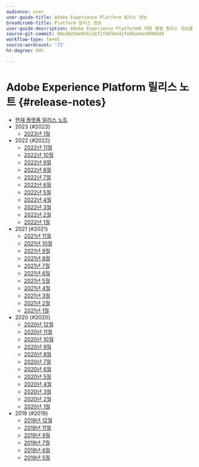 ```yaml
---
audience: user
user-guide-title: Adobe Experience Platform 릴리스 정보
breadcrumb-title: Platform 릴리스 정보
user-guide-description: Adobe Experience Platform에 대한 월별 릴리스 정보를 살펴보십시오.
source-git-commit: 08ed02bde056c2bf2f0d3b442fe86a44e4090dd8
workflow-type: tm+mt
source-wordcount: '71'
ht-degree: 94%

---
```



# Adobe Experience Platform 릴리스 노트 {#release-notes}

* [현재 플랫폼 릴리스 노트](latest/latest.md)
* 2023 {#2023}
   * [2023년 1월](2023/january-2023.md)
* 2022 {#2022}
   * [2022년 11월](2022/november-2022.md)
   * [2022년 10월](2022/october-2022.md)
   * [2022년 9월](2022/september-2022.md)
   * [2022년 8월](2022/august-2022.md)
   * [2022년 7월](2022/july-2022.md)
   * [2022년 6월](2022/june-2022.md)
   * [2022년 5월](2022/may-2022.md)
   * [2022년 4월](2022/april-2022.md)
   * [2022년 3월](2022/march-2022.md)
   * [2022년 2월](2022/february-2022.md)
   * [2022년 1월](2022/january-2022.md)
* 2021 {#2021}
   * [2021년 11월](2021/november-2021.md)
   * [2021년 10월](2021/october-2021.md)
   * [2021년 9월](2021/september-2021.md)
   * [2021년 8월](2021/august-2021.md)
   * [2021년 7월](2021/july-2021.md)
   * [2021년 6월](2021/june-2021.md)
   * [2021년 5월](2021/may-2021.md)
   * [2021년 4월](2021/april-2021.md)
   * [2021년 3월](2021/march-2021.md)
   * [2021년 2월](2021/february-2021.md)
   * [2021년 1월](2021/january-2021.md)
* 2020 {#2020}
   * [2020년 12월](2020/december-2020.md)
   * [2020년 11월](2020/november-2020.md)
   * [2020년 10월](2020/october-2020.md)
   * [2020년 9월](2020/september-2020.md)
   * [2020년 8월](2020/august-2020.md)
   * [2020년 7월](2020/july-2020.md)
   * [2020년 6월](2020/june-2020.md)
   * [2020년 5월](2020/may-2020.md)
   * [2020년 4월](2020/april-2020.md)
   * [2020년 3월](2020/march-2020.md)
   * [2020년 2월](2020/february-2020.md)
   * [2020년 1월](2020/january-2020.md)
* 2019 {#2019}
   * [2019년 12월](2019/december-2019.md)
   * [2019년 11월](2019/november-2019.md)
   * [2019년 9월](2019/september-2019.md)
   * [2019년 7월](2019/july-2019.md)
   * [2019년 6월](2019/june-2019.md)
   * [2019년 5월](2019/may-2019.md)
